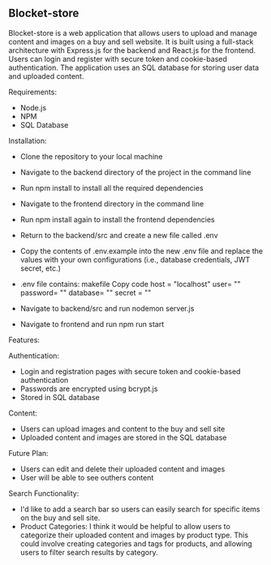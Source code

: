Blocket-store
------------------------

Blocket-store is a web application that allows users to upload and manage content and images on a buy and sell website. It is built using a full-stack architecture with Express.js for the backend and React.js for the frontend. Users can login and register with secure token and cookie-based authentication. The application uses an SQL database for storing user data and uploaded content.

Requirements:

* Node.js
* NPM
* SQL Database


Installation:

* Clone the repository to your local machine
* Navigate to the backend directory of the project in the command line
* Run npm install to install all the required dependencies
* Navigate to the frontend directory in the command line
* Run npm install again to install the frontend dependencies
* Return to the backend/src and create a new file called .env
* Copy the contents of .env.example into the new .env file and replace the values with your own configurations (i.e., database credentials, JWT secret, etc.)

* .env file contains:
makefile
Copy code
host = "localhost" 
user= "" 
password= "" 
database= ""
secret = ""

* Navigate to backend/src and run nodemon server.js
* Navigate to frontend and run npm run start


Features:

Authentication:

* Login and registration pages with secure token and cookie-based authentication
* Passwords are encrypted using bcrypt.js
* Stored in SQL database

Content:

* Users can upload images and content to the buy and sell site
* Uploaded content and images are stored in the SQL database

Future Plan:

* Users can edit and delete their uploaded content and images
* User will be able to see outhers content

Search Functionality: 

* I'd like to add a search bar so users can easily search for specific items on the buy and sell site.
* Product Categories: I think it would be helpful to allow users to categorize their uploaded content and images by product type. This could involve creating categories and tags for products, and allowing users to filter search results by category.

